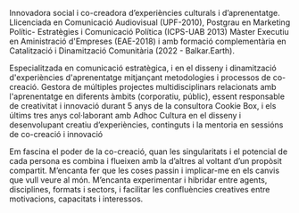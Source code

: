 Innovadora social i co-creadora d’experiències culturals i d’aprenentatge. Llicenciada en Comunicació Audiovisual (UPF-2010), Postgrau en Marketing Polític- Estratègies i Comunicació Política (ICPS-UAB 2013) Màster Executiu en Aministració d'Empreses (EAE-2018) i amb formació complementària en Catalització i Dinamització Comunitària (2022 - Balkar.Earth).


Especialitzada en comunicació estratègica, i en el disseny i dinamització d'experiències d'aprenentatge mitjançant metodologies i processos de co-creació. Gestora de múltiples projectes multidisciplinars relacionats amb l'aprenentatge en diferents àmbits (corporatiu, públic), essent responsable de creativitat i innovació durant 5 anys de la consultora Cookie Box, i els últims tres anys col·laborant  amb Adhoc Cultura en el disseny i desenvolupant creatiu d’experiències, continguts i la mentoria en sessións de co-creació i innovació 


Em fascina el poder de la co-creació, quan les singularitats i el potencial de cada persona es combina i flueixen amb la d’altres al voltant d’un propòsit compartit. M’encanta fer que les coses passin i implicar-me en els canvis que vull veure al món. M’encanta experimentar i hibridar entre agents, disciplines, formats i sectors, i facilitar les confluències creatives entre motivacions, capacitats i interessos.